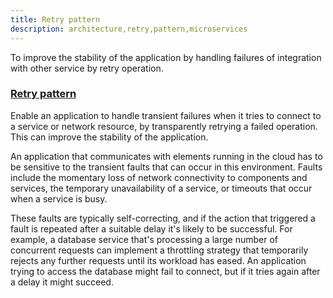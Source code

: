 ```yaml
---
title: Retry pattern
description: architecture,retry,pattern,microservices
---
```


To improve the stability of the application by handling failures of integration with other service by retry operation.

### [Retry pattern](https://docs.microsoft.com/en-us/azure/architecture/patterns/retry "Retry pattern")

Enable an application to handle transient failures when it tries to connect to a service or network resource, by transparently retrying a failed operation. This can improve the stability of the application.

An application that communicates with elements running in the cloud has to be sensitive to the transient faults that can occur in this environment. Faults include the momentary loss of network connectivity to components and services, the temporary unavailability of a service, or timeouts that occur when a service is busy.

These faults are typically self-correcting, and if the action that triggered a fault is repeated after a suitable delay it's likely to be successful. For example, a database service that's processing a large number of concurrent requests can implement a throttling strategy that temporarily rejects any further requests until its workload has eased. An application trying to access the database might fail to connect, but if it tries again after a delay it might succeed.
